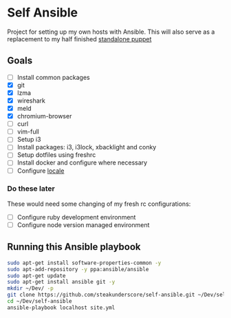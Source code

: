 # Self Ansible

Project for setting up my own hosts with Ansible. This will also serve as a replacement to my half finished [standalone puppet][standalone puppet]

## Goals

- [ ] Install common packages
 - [X] git
 - [X] lzma
 - [X] wireshark
 - [X] meld
 - [X] chromium-browser
 - [ ] curl
 - [ ] vim-full
- [ ] Setup i3
 - [ ] Install packages: i3, i3lock, xbacklight and conky
- [ ] Setup dotfiles using freshrc
- [ ] Install docker and configure where necessary
- [ ] Configure [locale][locale gist]

### Do these later

These would need some changing of my fresh rc configurations:

- [ ] Configure ruby development environment
- [ ] Configure node version managed environment

## Running this Ansible playbook

```sh
sudo apt-get install software-properties-common -y
sudo apt-add-repository -y ppa:ansible/ansible
sudo apt-get update
sudo apt-get install ansible git -y
mkdir ~/Dev/ -p
git clone https://github.com/steakunderscore/self-ansible.git ~/Dev/self-ansible
cd ~/Dev/self-ansible
ansible-playbook localhost site.yml
```

[standalone puppet]: https://github.com/steakunderscore/standalone-puppet
[locale gist]: https://gist.github.com/steakunderscore/5bd9271b4866fe9467aeacaefa21b0cc
